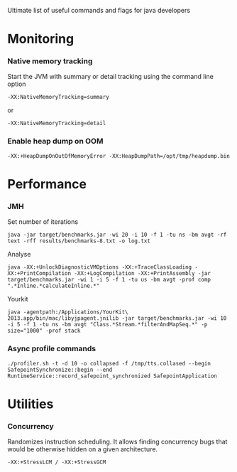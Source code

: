Ultimate list of useful commands and flags for java developers

# Monitoring

### Native memory tracking

Start the JVM with summary or detail tracking using the command line option

    -XX:NativeMemoryTracking=summary

or

    -XX:NativeMemoryTracking=detail

###  Enable heap dump on OOM

    -XX:+HeapDumpOnOutOfMemoryError -XX:HeapDumpPath=/opt/tmp/heapdump.bin

# Performance

### JMH

Set number of iterations

    java -jar target/benchmarks.jar -wi 20 -i 10 -f 1 -tu ns -bm avgt -rf text -rff results/benchmarks-8.txt -o log.txt

Analyse

    java -XX:+UnlockDiagnosticVMOptions -XX:+TraceClassLoading -XX:+PrintCompilation -XX:+LogCompilation -XX:+PrintAssembly -jar target/benchmarks.jar -wi 1 -i 5 -f 1 -tu us -bm avgt -prof comp ".*Inline.*calculateInline.*"

Yourkit

    java -agentpath:/Applications/YourKit\ 2013.app/bin/mac/libyjpagent.jnilib -jar target/benchmarks.jar -wi 10 -i 5 -f 1 -tu ns -bm avgt "Class.*Stream.*filterAndMapSeq.*" -p size="1000" -prof stack

### Async profile commands

    ./profiler.sh -t -d 10 -o collapsed -f /tmp/tts.collased --begin SafepointSynchronize::begin --end RuntimeService::record_safepoint_synchronized SafepointApplication

# Utilities

### Concurrency

Randomizes instruction scheduling. It allows finding concurrency bugs that would be otherwise hidden on a given architecture.

`-XX:+StressLCM / -XX:+StressGCM`